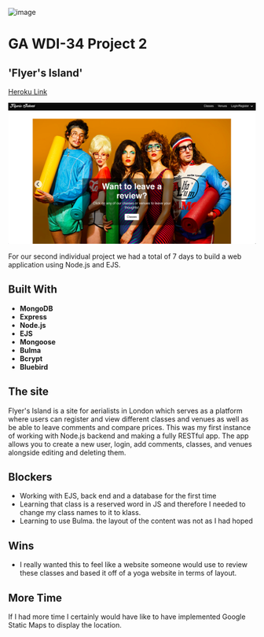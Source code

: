 ![image](https://ga-dash.s3.amazonaws.com/production/assets/logo-9f88ae6c9c3871690e33280fcf557f33.png)
# GA WDI-34 Project 2
## 'Flyer's Island'

[Heroku Link](https://flyers-island.herokuapp.com/)

![Screenshot of Landing Page](./readme/flyers-island-landing.png)

For our second individual project we had a total of 7 days to build a web application using Node.js and EJS.

## Built With

* **MongoDB**
* **Express**
* **Node.js**
* **EJS**
* **Mongoose**
* **Bulma**
* **Bcrypt**
* **Bluebird**

## The site

Flyer's Island is a site for aerialists in London which serves as a platform where users can register and view different classes and venues as well as be able to leave comments and compare prices. This was my first instance of working with Node.js backend and making a fully RESTful app. The app allows you to create a new user, login, add comments, classes, and venues alongside editing and deleting them.


## Blockers

* Working with EJS, back end and a database for the first time
* Learning that class is a reserved word in JS and therefore I needed to change my class names to it to klass.
* Learning to use Bulma. the layout of the content was not as I had hoped

## Wins
* I really wanted this to feel like a website someone would use to review these classes and based it off of a yoga website in terms of layout.

## More Time

If I had more time I certainly would have like to have implemented Google Static Maps to display the location.
